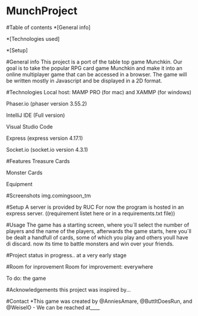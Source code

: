 # MunchProject
#Table of contents
*[General info]

*[Technologies used]

*[Setup]

#General info
This project is a port of the table top game Munchkin.
Our goal is to take the popular RPG card game Munchkin and make it into an online multiplayer game that can be accessed in a browser. 
The game will be written mostly in Javascript and be displayed in a 2D format.

#Technologies
Local host: MAMP PRO (for mac) and XAMMP (for windows)

Phaser.io (phaser version 3.55.2)

IntelliJ IDE (Full version)

Visual Studio Code 

Express (express version 4.17.1)

Socket.io (socket.io version 4.3.1)

#Features
Treasure Cards

Monster Cards

Equipment

#Screenshots
img.comingsoon_tm

#Setup
A server is provided by RUC
For now the program is hosted in an express server.
((requirement listet here or in a requirements.txt file))

#Usage
The game has a starting screen, where you´ll select the number of players and the name of the players,
afterwards the game starts, here you´ll be dealt a handfull of cards, some of which you play and others youll have di discard. 
now its time to battle monsters and win over your friends. 

#Project status
in progress.. at a very early stage

#Room for inprovement 
Room for improvement: everywhere

To do: the game

#Acknowledgements
this project was inspired by...

#Contact
*This game was created by @AnniesAmare, @ButtItDoesRun, and @WeiselO - We can be reached at____
